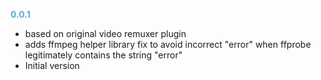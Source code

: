 
**<span style="color:#56adda">0.0.1</span>**
- based on original video remuxer plugin
- adds ffmpeg helper library fix to avoid incorrect "error" when ffprobe legitimately contains the string "error"
- Initial version

